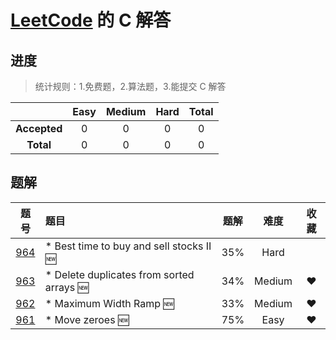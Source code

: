 # [LeetCode](https://leetcode.com) 的 C 解答


## 进度

> 统计规则：1.免费题，2.算法题，3.能提交 C 解答

|     |Easy|Medium|Hard|Total|
|:---:|:---:|:---:|:---:|:---:|
|**Accepted**|0|0|0|0|
|**Total**|0|0|0|0|

## 题解

|题号|题目|题解|难度|收藏|
|:-:|:-|:-: | :-: | :-: |
|[964](https://leetcode.com/problems/least-operators-to-express-number/)| * Best time to buy and sell stocks II :new: |35%|Hard||
|[963](https://leetcode.com/problems/minimum-area-rectangle-ii/)| * Delete duplicates from sorted arrays :new: |34%|Medium|&hearts;|
|[962](https://leetcode.com/problems/maximum-width-ramp/)| * Maximum Width Ramp :new: |33%|Medium|&hearts;|
|[961](https://leetcode.com/problems/n-repeated-element-in-size-2n-array/)| * Move zeroes :new: |75%|Easy| &hearts;|
